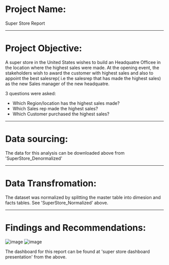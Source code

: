 # Project Name:

Super Store Report

---

# Project Objective:

A super store in the United States wishes to build an Headquatre Officee in the location where the highest sales were made. At the opening event, the stakeholders wish to award the customer with highest sales and also to appoint the best salesrep( i.e the salesrep that has made the highest sales) as the new Sales manager of the new headquatre.

3 questions were asked:

- Which Region/location has the highest sales made?
- Which Sales rep made the highest sales?
- Which Customer purchased the highest sales?

---

# Data sourcing:

The data for this analysis can be downloaded above from 'SuperStore_Denormalized'

---
# Data Transfromation:

The dataset was normalized by splitting the master table into dimesion and facts tables.
See 'SuperStore_Normalized' above.

---

# Findings and Recommendations:

![image](https://user-images.githubusercontent.com/106287208/175520123-bdfdc770-b838-4395-bf98-bf74834a8cfa.png)
![image](https://user-images.githubusercontent.com/106287208/175520262-1ee89197-9ec7-4b98-bd13-013ceaa0ce48.png)

The dashboard for this report can be found at 'super store dashboard presentation' from the above.
